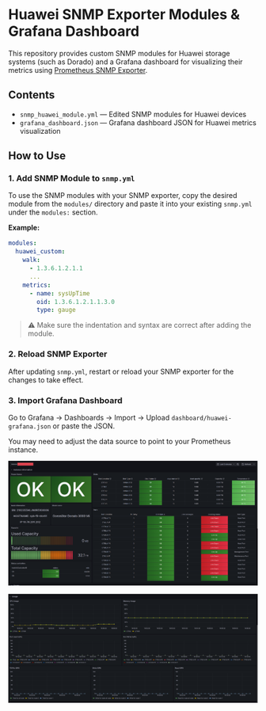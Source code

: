 
# Huawei SNMP Exporter Modules & Grafana Dashboard

This repository provides custom SNMP modules for Huawei storage systems (such as Dorado) and a Grafana dashboard for visualizing their metrics using [Prometheus SNMP Exporter](https://github.com/prometheus/snmp_exporter).

## Contents

* `snmp_huawei_module.yml` — Edited SNMP modules for Huawei devices
* `grafana_dashboard.json` — Grafana dashboard JSON for Huawei metrics visualization

## How to Use

### 1. Add SNMP Module to `snmp.yml`

To use the SNMP modules with your SNMP exporter, copy the desired module from the `modules/` directory and paste it into your existing `snmp.yml` under the `modules:` section.

**Example:**

```yaml
modules:
  huawei_custom:
    walk:
      - 1.3.6.1.2.1.1
      ...
    metrics:
      - name: sysUpTime
        oid: 1.3.6.1.2.1.1.3.0
        type: gauge
```

> ⚠️ Make sure the indentation and syntax are correct after adding the module.

### 2. Reload SNMP Exporter

After updating `snmp.yml`, restart or reload your SNMP exporter for the changes to take effect.

### 3. Import Grafana Dashboard

Go to Grafana → Dashboards → Import → Upload `dashboard/huawei-grafana.json` or paste the JSON.

You may need to adjust the data source to point to your Prometheus instance.

![alt text](image.png)

![alt text](image-1.png)

